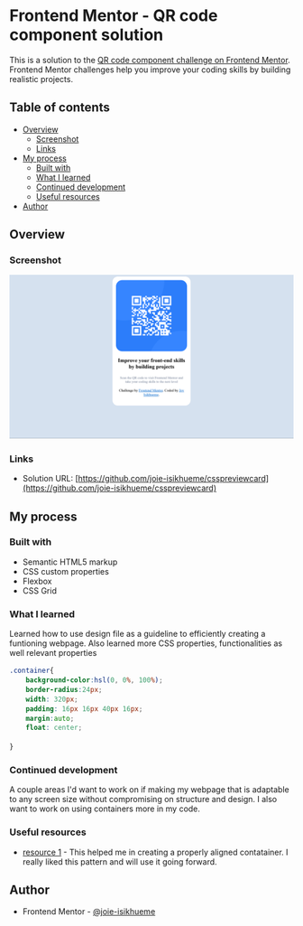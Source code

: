# Frontend Mentor - QR code component solution

This is a solution to the [QR code component challenge on Frontend Mentor](https://www.frontendmentor.io/challenges/qr-code-component-iux_sIO_H). Frontend Mentor challenges help you improve your coding skills by building realistic projects. 

## Table of contents

- [Overview](#overview)
  - [Screenshot](#screenshot)
  - [Links](#links)
- [My process](#my-process)
  - [Built with](#built-with)
  - [What I learned](#what-i-learned)
  - [Continued development](#continued-development)
  - [Useful resources](#useful-resources)
- [Author](#author)


## Overview

### Screenshot

![Alt text](../QR%20Code%20Component.png)


### Links

- Solution URL: [https://github.com/joie-isikhueme/csspreviewcard](https://github.com/joie-isikhueme/csspreviewcard)


## My process

### Built with

- Semantic HTML5 markup
- CSS custom properties
- Flexbox
- CSS Grid



### What I learned

Learned how to use design file as a guideline to efficiently creating a funtioning webpage. Also learned more CSS properties, functionalities as well relevant properties


```css
.container{
    background-color:hsl(0, 0%, 100%);
    border-radius:24px;
    width: 320px;
    padding: 16px 16px 40px 16px;
    margin:auto;
    float: center;
  
}
```


### Continued development
A couple areas I'd want to work on if making my webpage that is adaptable to any screen size without compromising on structure and design. I also want to work on using containers more in my code.


### Useful resources

- [resource 1](https://www.w3schools.com/css/css_align.asp) - This helped me in creating a properly aligned contatainer. I really liked this pattern and will use it going forward.

## Author

- Frontend Mentor - [@joie-isikhueme](https://www.frontendmentor.io/profile/joie-isikhueme)

